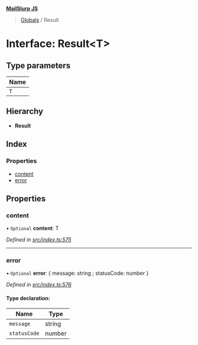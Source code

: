 **[MailSlurp JS](../README.md)**

> [Globals](../README.md) / Result

# Interface: Result\<T>

## Type parameters

Name |
------ |
`T` |

## Hierarchy

* **Result**

## Index

### Properties

* [content](result.md#content)
* [error](result.md#error)

## Properties

### content

• `Optional` **content**: T

*Defined in [src/index.ts:575](https://github.com/mailslurp/mailslurp-client/blob/c5e5f20/src/index.ts#L575)*

___

### error

• `Optional` **error**: { message: string ; statusCode: number  }

*Defined in [src/index.ts:576](https://github.com/mailslurp/mailslurp-client/blob/c5e5f20/src/index.ts#L576)*

#### Type declaration:

Name | Type |
------ | ------ |
`message` | string |
`statusCode` | number |
